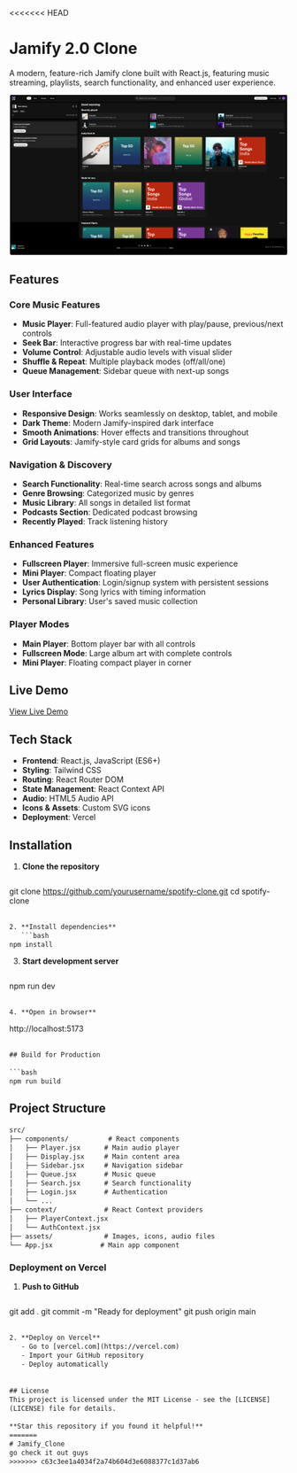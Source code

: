 <<<<<<< HEAD
# Jamify 2.0 Clone

A modern, feature-rich Jamify clone built with React.js, featuring music streaming, playlists, search functionality, and enhanced user experience.

![Screenshot](https://github.com/ewprachi-131/Jamify_Clone/blob/main/screenshot.png)

## Features

### **Core Music Features**
- **Music Player**: Full-featured audio player with play/pause, previous/next controls
- **Seek Bar**: Interactive progress bar with real-time updates
- **Volume Control**: Adjustable audio levels with visual slider
- **Shuffle & Repeat**: Multiple playback modes (off/all/one)
- **Queue Management**: Sidebar queue with next-up songs

### **User Interface**
- **Responsive Design**: Works seamlessly on desktop, tablet, and mobile
- **Dark Theme**: Modern Jamify-inspired dark interface
- **Smooth Animations**: Hover effects and transitions throughout
- **Grid Layouts**: Jamify-style card grids for albums and songs

### **Navigation & Discovery**
- **Search Functionality**: Real-time search across songs and albums
- **Genre Browsing**: Categorized music by genres
- **Music Library**: All songs in detailed list format
- **Podcasts Section**: Dedicated podcast browsing
- **Recently Played**: Track listening history

### **Enhanced Features**
- **Fullscreen Player**: Immersive full-screen music experience
- **Mini Player**: Compact floating player
- **User Authentication**: Login/signup system with persistent sessions
- **Lyrics Display**: Song lyrics with timing information
- **Personal Library**: User's saved music collection

### **Player Modes**
- **Main Player**: Bottom player bar with all controls
- **Fullscreen Mode**: Large album art with complete controls
- **Mini Player**: Floating compact player in corner

## Live Demo

[View Live Demo](https://your-vercel-deployment-url.vercel.app)

## Tech Stack

- **Frontend**: React.js, JavaScript (ES6+)
- **Styling**: Tailwind CSS
- **Routing**: React Router DOM
- **State Management**: React Context API
- **Audio**: HTML5 Audio API
- **Icons & Assets**: Custom SVG icons
- **Deployment**: Vercel

## Installation

1. **Clone the repository**
   ```bash
git clone https://github.com/yourusername/spotify-clone.git
   cd spotify-clone
```

2. **Install dependencies**
   ```bash
npm install
```

3. **Start development server**
   ```bash
npm run dev
```

4. **Open in browser**
   ```
http://localhost:5173
```

## Build for Production

```bash
npm run build
```

## Project Structure

```
src/
├── components/          # React components
│   ├── Player.jsx      # Main audio player
│   ├── Display.jsx     # Main content area
│   ├── Sidebar.jsx     # Navigation sidebar
│   ├── Queue.jsx       # Music queue
│   ├── Search.jsx      # Search functionality
│   ├── Login.jsx       # Authentication
│   └── ...
├── context/            # React Context providers
│   ├── PlayerContext.jsx
│   └── AuthContext.jsx
├── assets/             # Images, icons, audio files
└── App.jsx            # Main app component
```


### **Deployment on Vercel**

1. **Push to GitHub**
   ```bash
git add .
   git commit -m "Ready for deployment"
   git push origin main
```

2. **Deploy on Vercel**
   - Go to [vercel.com](https://vercel.com)
   - Import your GitHub repository
   - Deploy automatically


## License
This project is licensed under the MIT License - see the [LICENSE](LICENSE) file for details.

**Star this repository if you found it helpful!**
=======
# Jamify_Clone
go check it out guys
>>>>>>> c63c3ee1a4034f2a74b604d3e6088377c1d37ab6
